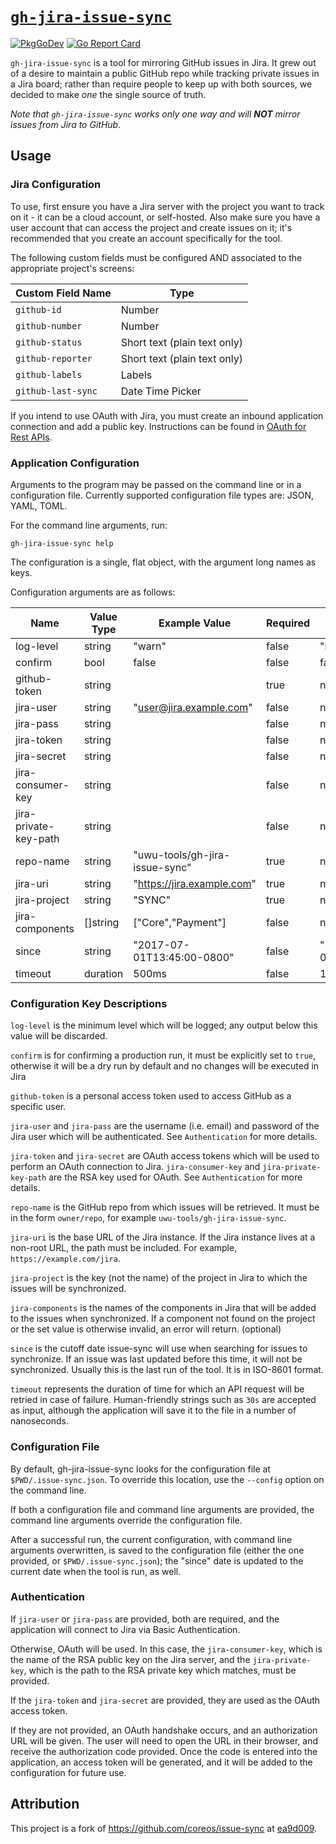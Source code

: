 # [`gh-jira-issue-sync`](https://pkg.go.dev/github.com/uwu-tools/gh-jira-issue-sync)

[![PkgGoDev](https://pkg.go.dev/badge/github.com/uwu-tools/gh-jira-issue-sync)](https://pkg.go.dev/github.com/uwu-tools/gh-jira-issue-sync)
[![Go Report Card](https://goreportcard.com/badge/github.com/uwu-tools/gh-jira-issue-sync)](https://goreportcard.com/report/github.com/uwu-tools/gh-jira-issue-sync)

`gh-jira-issue-sync` is a tool for mirroring GitHub issues in Jira. It grew out
of a desire to maintain a public GitHub repo while tracking private issues in a
Jira board; rather than require people to keep up with both sources, we decided
to make *one* the single source of truth.

_Note that `gh-jira-issue-sync` works only one way and will **NOT** mirror
issues from Jira to GitHub._

## Usage

### Jira Configuration

To use, first ensure you have a Jira server with the project you want
to track on it - it can be a cloud account, or self-hosted. Also make
sure you have a user account that can access the project and create
issues on it; it's recommended that you create an account specifically
for the tool.

The following custom fields must be configured AND associated to the
appropriate project's screens:

| Custom Field Name | Type |
| --- | --- |
| `github-id` | Number |
| `github-number` | Number |
| `github-status` | Short text (plain text only) |
| `github-reporter` | Short text (plain text only) |
| `github-labels` | Labels |
| `github-last-sync` | Date Time Picker |

If you intend to use OAuth with Jira, you must create an inbound
application connection and add a public key. Instructions can be found
in
[OAuth for Rest APIs](https://developer.atlassian.com/cloud/jira/platform/jira-rest-api-oauth-authentication/).

### Application Configuration

Arguments to the program may be passed on the command line or in a configuration file.
Currently supported configuration file types are: JSON, YAML, TOML.

For the command line arguments, run:

```console
gh-jira-issue-sync help
```

The configuration is a single, flat object, with the argument long
names as keys.

Configuration arguments are as follows:

| Name | Value Type | Example Value | Required | Default |
| --- | --- | --- | --- | --- |
| log-level | string | "warn" | false | "info" |
| confirm | bool | false | false | false |
| github-token | string | | true | null |
| jira-user | string | "user@jira.example.com" | false | null |
| jira-pass | string | | false | null |
| jira-token | string | | false | null |
| jira-secret | string | | false | null |
| jira-consumer-key | string | | false | null |
| jira-private-key-path | string | | false | null |
| repo-name | string | "uwu-tools/gh-jira-issue-sync" | true | null |
| jira-uri | string | "https://jira.example.com" | true | null |
| jira-project | string | "SYNC" | true | null |
| jira-components | []string | ["Core","Payment"] | false | null |
| since | string | "2017-07-01T13:45:00-0800" | false | "1970-01-01T00:00:00+0000" |
| timeout | duration | 500ms | false | 1m |

### Configuration Key Descriptions

`log-level` is the minimum level which will be logged; any output below
this value will be discarded.

`confirm` is for confirming a production run, it must be explicitly set 
to `true`, otherwise it will be a dry run by default and no changes 
will be executed in Jira

`github-token` is a personal access token used to access GitHub as a
specific user.

`jira-user` and `jira-pass` are the username (i.e. email) and password
of the Jira user which will be authenticated. See `Authentication` for
more details.

`jira-token` and `jira-secret` are OAuth access tokens which will be
used to perform an OAuth connection to Jira. `jira-consumer-key` and
`jira-private-key-path` are the RSA key used for OAuth. See
`Authentication` for more details.

`repo-name` is the GitHub repo from which issues will be retrieved. It
must be in the form `owner/repo`, for example `uwu-tools/gh-jira-issue-sync`.

`jira-uri` is the base URL of the Jira instance. If the Jira instance
lives at a non-root URL, the path must be included. For example,
`https://example.com/jira`.

`jira-project` is the key (not the name) of the project in Jira to
which the issues will be synchronized.

`jira-components` is the names of the components in Jira 
that will be added to the issues when synchronized. If a component 
not found on the project or the set value is otherwise invalid, 
an error will return. (optional)

`since` is the cutoff date issue-sync will use when searching for issues
to synchronize. If an issue was last updated before this time, it will
not be synchronized. Usually this is the last run of the tool. It is in
ISO-8601 format.

`timeout` represents the duration of time for which an API request will
be retried in case of failure. Human-friendly strings such as `30s` are
accepted as input, although the application will save it to the file
in a number of nanoseconds.

### Configuration File

By default, gh-jira-issue-sync looks for the configuration file at
`$PWD/.issue-sync.json`. To override this location, use the `--config`
option on the command line.

If both a configuration file and command line arguments are provided,
the command line arguments override the configuration file.

After a successful run, the current configuration, with command line
arguments overwritten, is saved to the configuration file (either the
one provided, or `$PWD/.issue-sync.json`); the "since" date is updated
to the current date when the tool is run, as well.

### Authentication

If `jira-user` or `jira-pass` are provided, both are required, and the
application will connect to Jira via Basic Authentication.

Otherwise, OAuth will be used. In this case, the `jira-consumer-key`, which is the
name of the RSA public key on the Jira server, and the
`jira-private-key`, which is the path to the RSA private key which
matches, must be provided.

If the `jira-token` and `jira-secret` are provided, they are used as the
OAuth access token.

If they are not provided, an OAuth handshake occurs, and an authorization
URL will be given. The user will need to open the URL in their browser,
and receive the authorization code provided. Once the code is entered
into the application, an access token will be generated, and it will be
added to the configuration for future use.

## Attribution

This project is a fork of https://github.com/coreos/issue-sync at [ea9d009](https://github.com/coreos/issue-sync/tree/ea9d009092f930d7e5e380d0ba534ceddc084439).
